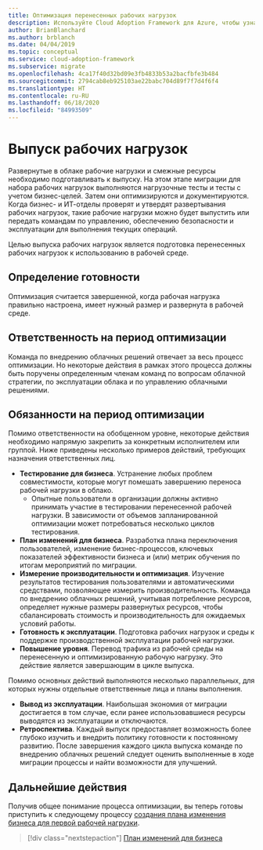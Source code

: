 ```yaml
---
title: Оптимизация перенесенных рабочих нагрузок
description: Используйте Cloud Adoption Framework для Azure, чтобы узнать, как подготовить перенесенную рабочую нагрузку и ресурсы для повышения уровня рабочей среды.
author: BrianBlanchard
ms.author: brblanch
ms.date: 04/04/2019
ms.topic: conceptual
ms.service: cloud-adoption-framework
ms.subservice: migrate
ms.openlocfilehash: 4ca17f40d32bd09e3fb4833b53a2bacfbfe3b484
ms.sourcegitcommit: 2794cab8eb925103ae22babc704d89f7f7d4f6f4
ms.translationtype: HT
ms.contentlocale: ru-RU
ms.lasthandoff: 06/18/2020
ms.locfileid: "84993509"
---
```

# <a name="release-workloads"></a>Выпуск рабочих нагрузок

Развернутые в облаке рабочие нагрузки и смежные ресурсы необходимо подготавливать к выпуску. На этом этапе миграции для набора рабочих нагрузок выполняются нагрузочные тесты и тесты с учетом бизнес-целей. Затем они оптимизируются и документируются. Когда бизнес- и ИТ-отделы проверят и утвердят развертывания рабочих нагрузок, такие рабочие нагрузки можно будет выпустить или передать командам по управлению, обеспечению безопасности и эксплуатации для выполнения текущих операций.

Целью выпуска рабочих нагрузок является подготовка перенесенных рабочих нагрузок к использованию в рабочей среде.

## <a name="definition-of-done"></a>Определение готовности

Оптимизация считается завершенной, когда рабочая нагрузка правильно настроена, имеет нужный размер и развернута в рабочей среде.

## <a name="accountability-during-optimization"></a>Ответственность на период оптимизации

Команда по внедрению облачных решений отвечает за весь процесс оптимизации. Но некоторые действия в рамках этого процесса должны быть поручены определенным членам команд по вопросам облачной стратегии, по эксплуатации облака и по управлению облачными решениями.

## <a name="responsibilities-during-optimization"></a>Обязанности на период оптимизации

Помимо ответственности на обобщенном уровне, некоторые действия необходимо напрямую закрепить за конкретным исполнителем или группой. Ниже приведены несколько примеров действий, требующих назначения ответственных лиц.

- **Тестирование для бизнеса**. Устранение любых проблем совместимости, которые могут помешать завершению переноса рабочей нагрузки в облако.
  - Опытные пользователи в организации должны активно принимать участие в тестировании перенесенной рабочей нагрузки. В зависимости от объемов запланированной оптимизации может потребоваться несколько циклов тестирования.
- **План изменений для бизнеса**. Разработка плана переключения пользователей, изменение бизнес-процессов, ключевых показателей эффективности бизнеса и (или) метрик обучения по итогам мероприятий по миграции.
- **Измерение производительности и оптимизация**. Изучение результатов тестирования пользователями и автоматическими средствами, позволяющее измерить производительность. Команда по внедрению облачных решений, учитывая потребление ресурсов, определяет нужные размеры развернутых ресурсов, чтобы сбалансировать стоимость и производительность для ожидаемых условий работы.
- **Готовность к эксплуатации**. Подготовка рабочих нагрузок и среды к поддержке производственной эксплуатации рабочей нагрузки.
- **Повышение уровня**. Перевод трафика из рабочей среды на перенесенную и оптимизированную рабочую нагрузку. Это действие является завершающим в цикле выпуска.

Помимо основных действий выполняются несколько параллельных, для которых нужны отдельные ответственные лица и планы выполнения.

- **Вывод из эксплуатации**. Наибольшая экономия от миграции достигается в том случае, если ранее использовавшиеся ресурсы выводятся из эксплуатации и отключаются.
- **Ретроспектива**. Каждый выпуск предоставляет возможность более глубоко изучить и внедрить политику готовности к постоянному развитию. После завершения каждого цикла выпуска команде по внедрению облачных решений следует оценить выполненные в ходе миграции процессы и найти возможности для улучшений.

## <a name="next-steps"></a>Дальнейшие действия

Получив общее понимание процесса оптимизации, вы теперь готовы приступить к следующему процессу [создания плана изменения бизнеса для первой рабочей нагрузки](./business-change-plan.md).

> [!div class="nextstepaction"]
> [План изменений для бизнеса](./business-change-plan.md)
